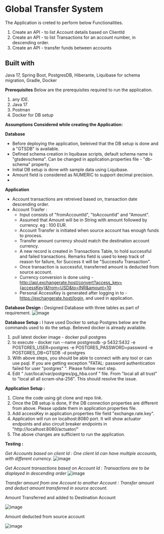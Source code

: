 # Global Transfer System

The Application is creted to perform below Functionalities.
1. Create an API - to list Account details based on ClientId
2. Create an API - to list Transactions for an account number, in descending order.
3. Create an API - transfer funds between accounts

## Built with
Java 17, Spring Boot, PostgresDB, Hiberante, Liquibase for schema migration, Gradle, Docker

**Prerequisites**
Below are the prerequisites required to run the application.

1. any IDE.
2. Java 17
3. Postman
4. Docker for DB setup

**Assumptions Considered while creating the Application:**

**Database** 
- Before deploying the application, beleived that the DB setup is done and a "GTSDB" is available.
- Defined schema creation in liquibase scripts, default schema name is "gtsdevschema". Can be changed in application.properties file - "db-schema" property.
- Initial DB setup is done with sample data using Liquibase.
- Amount field is considered as NUMERIC to support decimal precision.
- 
**Application**
- Account transactions are retreived based on, transaction date descending order.
- Account Trasfer :
    - Input consists of "fromAccountId", "toAccountId" and "Amount".
    - Assumed that Amount will be in String with amount followed by currency. eg : 100 EUR. 
    - Account Transfer is initiated when source account has enough funds to process.
    - Transfer amount currency should match the destination account currency.
    - A new record is created in Transactions Table, to hold successful and failed transactions. Remarks field is used to keep track of reason for failure, for Success it will be "Successfu Transaction".
    - Once transaction is successful, transferred amount is deducted from source account.
    - Currency conversion is done using - http://api.exchangerate.host/convert?access_key={accessKey}&from=USD&to=INR&amount=10
    - Personal AccessKey is generated after logging in to - https://exchangerate.host/login, and used in application.

**Database Design :**
Designed Database with three tables as part of requirement. 
![image](https://github.com/GouthamiMatavalam/global-transfer-system/assets/38003356/3b7f4903-3874-4589-b014-97729eb1df75)

**Database Setup :**
I have used Docker to setup Postgres below are the commands used to do the setup. Believed docker is already available.
1. pull latest docker image - docker pull postgres 
2. to execute - docker run --name postgresdb -p 5432:5432 -e POSTGRES_USER=postgres -e POSTGRES_PASSWORD=password -e POSTGRES_DB=GTSDB -d postgres
3. With above steps, you should be able to connect with any tool or can use psql. If you are getting exception "FATAL: password authentication failed for user "postgres" ". Please follow next step.
4. Edit " /usr/local/var/postgres/pg_hba.conf " file. From "local all all trust" to "local all all scram-sha-256". This should resolve the issue.

**Application Setup :**
1. Clone the code using git clone and repo link.
2. Once the DB setup is done, If the DB connection properties are different from above. Please update them in application.properties file.
3. Add accessKey in application.properties file field "exchange.rate.key".
4. Application will run on localhost:8080 port. It will show actuator endpoints and also circuit breaker endpoints in "http://localhost:8080/actuator/"
5. The above changes are sufficient to run the application.

**Testing :**

_Get Accounts based on client Id : One client Id can have multiple accounts, with different currency._
![image](https://github.com/GouthamiMatavalam/global-transfer-system/assets/38003356/8b5fa8b2-c550-4be5-ac96-3f761ea26651)

_Get Account transactions based on Account Id : Transactions are to be displayed in descending order_
![image](https://github.com/GouthamiMatavalam/global-transfer-system/assets/38003356/9dfe5871-29c1-4454-8921-1df3c90aa9a9)

_Transfer amount from one Account to another Account : Transfer amount and deduct amount transferred in source account._

Amount Transferred and added to Destination Account

![image](https://github.com/GouthamiMatavalam/global-transfer-system/assets/38003356/f2746abb-4d26-452f-a951-b9e44cd19840)

Amount deducted from source account

![image](https://github.com/GouthamiMatavalam/global-transfer-system/assets/38003356/535b4118-4359-479d-87e7-1d6c4520acf0)












